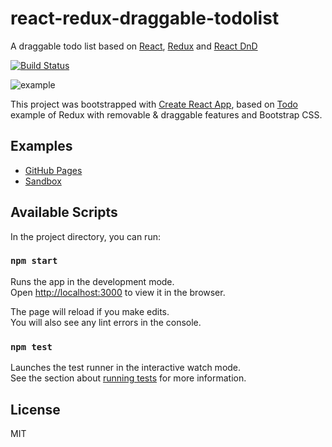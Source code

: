 # react-redux-draggable-todolist

A draggable todo list based on [React](https://reactjs.org/), [Redux](https://redux.js.org/) and [React DnD](http://react-dnd.github.io/react-dnd/)

[![Build Status](https://travis-ci.org/robenten/react-redux-draggable-todolist.svg?branch=master)](https://travis-ci.org/robenten/react-redux-draggable-todolist)

![example](https://github.com/robenten/static-files/raw/master/draggable-todo-list-implementation.gif)

This project was bootstrapped with [Create React App](https://github.com/facebookincubator/create-react-app), based on [Todo](https://github.com/reduxjs/redux/tree/master/examples/todos) example of Redux with removable & draggable features and Bootstrap CSS.

## Examples

* [GitHub Pages](https://robenten.github.io/react-redux-draggable-todolist/)
* [Sandbox](https://codesandbox.io/s/github/robenten/react-redux-draggable-todolist)

## Available Scripts

In the project directory, you can run:

### `npm start`

Runs the app in the development mode.<br>
Open [http://localhost:3000](http://localhost:3000) to view it in the browser.

The page will reload if you make edits.<br>
You will also see any lint errors in the console.

### `npm test`

Launches the test runner in the interactive watch mode.<br>
See the section about [running tests](#running-tests) for more information.

## License

MIT